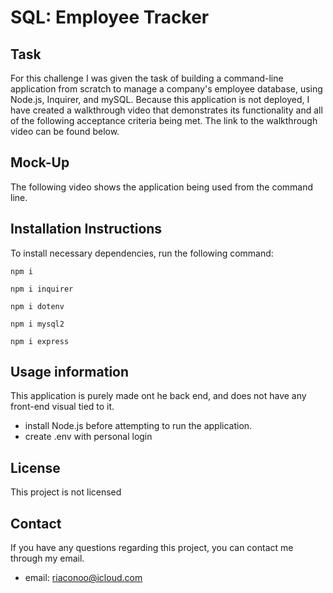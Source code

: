 # SQL: Employee Tracker

## Task

For this challenge I was given the task of building a command-line application from scratch to manage a company's employee database, using Node.js, Inquirer, and mySQL. Because this application is not deployed, I have created a walkthrough video that demonstrates its functionality and all of the following acceptance criteria being met. The link to the walkthrough video can be found below.

## Mock-Up

The following video shows the application being used from the command line.

## Installation Instructions

To install necessary dependencies, run the following command:

```
npm i
```
```
npm i inquirer
```
```
npm i dotenv
```
```
npm i mysql2
```
```
npm i express
```

## Usage information

This application is purely made ont he back end, and does not have any front-end visual tied to it. 

- install Node.js before attempting to run the application.
- create .env with personal login

## License

This project is not licensed

## Contact

If you have any questions regarding this project, you can contact me through my email.

- email: riaconoo@icloud.com

